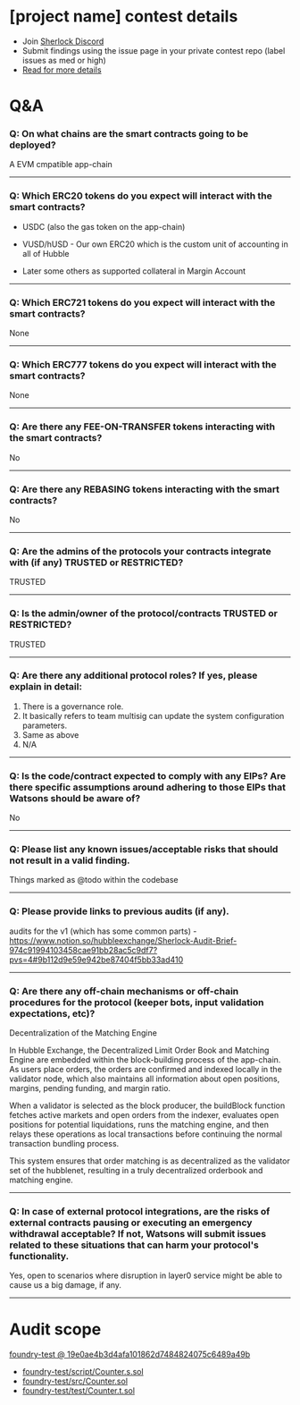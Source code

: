 
# [project name] contest details

- Join [Sherlock Discord](https://discord.gg/MABEWyASkp)
- Submit findings using the issue page in your private contest repo (label issues as med or high)
- [Read for more details](https://docs.sherlock.xyz/audits/watsons)

# Q&A

### Q: On what chains are the smart contracts going to be deployed?
A EVM cmpatible app-chain
___

### Q: Which ERC20 tokens do you expect will interact with the smart contracts? 
- USDC (also the gas token on the app-chain)

- VUSD/hUSD - Our own ERC20 which is the custom unit of accounting in all of Hubble

- Later some others as supported collateral in Margin Account
___

### Q: Which ERC721 tokens do you expect will interact with the smart contracts? 
None
___

### Q: Which ERC777 tokens do you expect will interact with the smart contracts? 
None
___

### Q: Are there any FEE-ON-TRANSFER tokens interacting with the smart contracts?

No
___

### Q: Are there any REBASING tokens interacting with the smart contracts?

No
___

### Q: Are the admins of the protocols your contracts integrate with (if any) TRUSTED or RESTRICTED?
TRUSTED
___

### Q: Is the admin/owner of the protocol/contracts TRUSTED or RESTRICTED?
TRUSTED
___

### Q: Are there any additional protocol roles? If yes, please explain in detail:
1. There is a governance role.
2. It basically refers to team multisig can update the system configuration parameters.
3. Same as above
4. N/A
___

### Q: Is the code/contract expected to comply with any EIPs? Are there specific assumptions around adhering to those EIPs that Watsons should be aware of?
No
___

### Q: Please list any known issues/acceptable risks that should not result in a valid finding.
Things marked as @todo within the codebase
___

### Q: Please provide links to previous audits (if any).
audits for the v1 (which has some common parts) - https://www.notion.so/hubbleexchange/Sherlock-Audit-Brief-974c91994103458cae91bb28ac5c9df7?pvs=4#9b112d9e59e942be87404f5bb33ad410
___

### Q: Are there any off-chain mechanisms or off-chain procedures for the protocol (keeper bots, input validation expectations, etc)?
Decentralization of the Matching Engine

In Hubble Exchange, the Decentralized Limit Order Book and Matching Engine are embedded within the block-building process of the app-chain. As users place orders, the orders are confirmed and indexed locally in the validator node, which also maintains all information about open positions, margins, pending funding, and margin ratio.

When a validator is selected as the block producer, the buildBlock function fetches active markets and open orders from the indexer, evaluates open positions for potential liquidations, runs the matching engine, and then relays these operations as local transactions before continuing the normal transaction bundling process.

This system ensures that order matching is as decentralized as the validator set of the hubblenet, resulting in a truly decentralized orderbook and matching engine.
___

### Q: In case of external protocol integrations, are the risks of external contracts pausing or executing an emergency withdrawal acceptable? If not, Watsons will submit issues related to these situations that can harm your protocol's functionality.
Yes, open to scenarios where disruption in layer0 service might be able to cause us a big damage, if any.
___



# Audit scope


[foundry-test @ 19e0ae4b3d4afa101862d7484824075c6489a49b](https://github.com/frimoldi/foundry-test/tree/19e0ae4b3d4afa101862d7484824075c6489a49b)
- [foundry-test/script/Counter.s.sol](foundry-test/script/Counter.s.sol)
- [foundry-test/src/Counter.sol](foundry-test/src/Counter.sol)
- [foundry-test/test/Counter.t.sol](foundry-test/test/Counter.t.sol)


